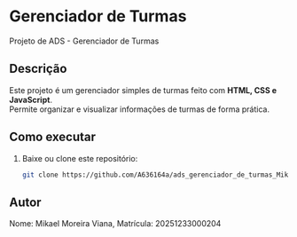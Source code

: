 # Gerenciador de Turmas

Projeto de ADS - Gerenciador de Turmas

## Descrição
Este projeto é um gerenciador simples de turmas feito com **HTML, CSS e JavaScript**.  
Permite organizar e visualizar informações de turmas de forma prática.

## Como executar
1. Baixe ou clone este repositório:
   ```bash
   git clone https://github.com/A636164a/ads_gerenciador_de_turmas_Mikael_Moreira_Viana.git

## Autor

Nome: Mikael Moreira Viana,
Matrícula: 20251233000204
